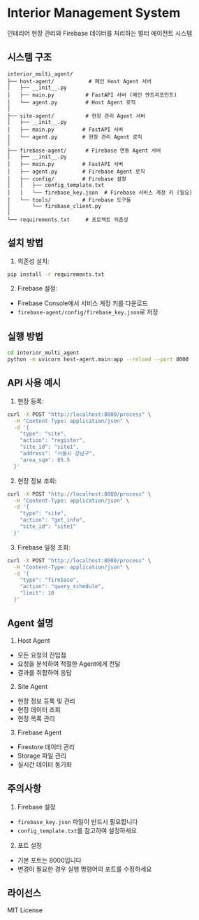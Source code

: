 # Interior Management System

인테리어 현장 관리와 Firebase 데이터를 처리하는 멀티 에이전트 시스템

## 시스템 구조

```
interior_multi_agent/
├── host-agent/           # 메인 Host Agent 서버
│   ├── __init__.py
│   ├── main.py          # FastAPI 서버 (메인 엔트리포인트)
│   └── agent.py         # Host Agent 로직
│
├── site-agent/          # 현장 관리 Agent 서버
│   ├── __init__.py
│   ├── main.py         # FastAPI 서버
│   └── agent.py        # 현장 관리 Agent 로직
│
├── firebase-agent/      # Firebase 연동 Agent 서버
│   ├── __init__.py
│   ├── main.py         # FastAPI 서버
│   ├── agent.py        # Firebase Agent 로직
│   ├── config/         # Firebase 설정
│   │   ├── config_template.txt
│   │   └── firebase_key.json  # Firebase 서비스 계정 키 (필요)
│   └── tools/          # Firebase 도구들
│       └── firebase_client.py
│
└── requirements.txt     # 프로젝트 의존성
```

## 설치 방법

1. 의존성 설치:
```bash
pip install -r requirements.txt
```

2. Firebase 설정:
- Firebase Console에서 서비스 계정 키를 다운로드
- `firebase-agent/config/firebase_key.json`로 저장

## 실행 방법

```bash
cd interior_multi_agent
python -m uvicorn host-agent.main:app --reload --port 8000
```

## API 사용 예시

1. 현장 등록:
```bash
curl -X POST "http://localhost:8000/process" \
  -H "Content-Type: application/json" \
  -d '{
    "type": "site",
    "action": "register",
    "site_id": "site1",
    "address": "서울시 강남구",
    "area_sqm": 85.5
  }'
```

2. 현장 정보 조회:
```bash
curl -X POST "http://localhost:8000/process" \
  -H "Content-Type: application/json" \
  -d '{
    "type": "site",
    "action": "get_info",
    "site_id": "site1"
  }'
```

3. Firebase 일정 조회:
```bash
curl -X POST "http://localhost:8000/process" \
  -H "Content-Type: application/json" \
  -d '{
    "type": "firebase",
    "action": "query_schedule",
    "limit": 10
  }'
```

## Agent 설명

1. Host Agent
- 모든 요청의 진입점
- 요청을 분석하여 적절한 Agent에게 전달
- 결과를 취합하여 응답

2. Site Agent
- 현장 정보 등록 및 관리
- 현장 데이터 조회
- 현장 목록 관리

3. Firebase Agent
- Firestore 데이터 관리
- Storage 파일 관리
- 실시간 데이터 동기화

## 주의사항

1. Firebase 설정
- `firebase_key.json` 파일이 반드시 필요합니다
- `config_template.txt`를 참고하여 설정하세요

2. 포트 설정
- 기본 포트는 8000입니다
- 변경이 필요한 경우 실행 명령어의 포트를 수정하세요

## 라이선스

MIT License 